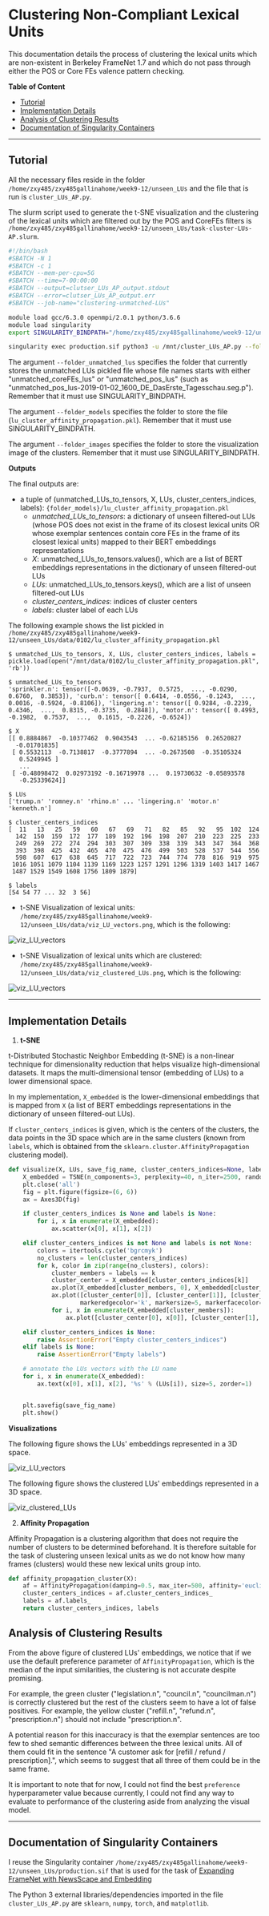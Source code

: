 # Clustering Non-Compliant Lexical Units

This documentation details the process of clustering the lexical units which are non-existent in Berkeley FrameNet 1.7 and which do not pass through either the POS or Core FEs valence pattern checking.

**Table of Content**
- [Tutorial](#tutorial)
- [Implementation Details](#implementation-details)
- [Analysis of Clustering Results](#analysis-of-clustering-results)
- [Documentation of Singularity Containers](#documentation-of-singularity-containers)

---
## Tutorial
All the necessary files reside in the folder `/home/zxy485/zxy485gallinahome/week9-12/unseen_LUs` and the file that is run is `cluster_LUs_AP.py`.

The slurm script used to generate the t-SNE visualization and the clustering of the lexical units which are filtered out by the POS and CoreFEs filters is `/home/zxy485/zxy485gallinahome/week9-12/unseen_LUs/task-cluster-LUs-AP.slurm`.

```bash
#!/bin/bash
#SBATCH -N 1
#SBATCH -c 1
#SBATCH --mem-per-cpu=5G
#SBATCH --time=7-00:00:00
#SBATCH --output=clutser_LUs_AP_output.stdout
#SBATCH --error=clutser_LUs_AP_output.err
#SBATCH --job-name="clustering-unmatched-LUs"

module load gcc/6.3.0 openmpi/2.0.1 python/3.6.6
module load singularity
export SINGULARITY_BINDPATH="/home/zxy485/zxy485gallinahome/week9-12/unseen_LUs:/mnt"

singularity exec production.sif python3 -u /mnt/cluster_LUs_AP.py --folder_unmatched_lus="/mnt/data/0102" --folder_models="/mnt/data/0102" --folder_images="/mnt/data" > './data/0102/clutser_LUs_AP_output.out'
```

The argument `--folder_unmatched_lus` specifies the folder that currently stores the unmatched LUs pickled file whose file names starts with either "unmatched_coreFEs_lus" or "unmatched_pos_lus" (such as "unmatched_pos_lus-2019-01-02_1600_DE_DasErste_Tagesschau.seg.p"). Remember that it must use SINGULARITY_BINDPATH.

The argument `--folder_models` specifies the folder to store the file (`lu_cluster_affinity_propagation.pkl`). Remember that it must use SINGULARITY_BINDPATH.

The argument `--folder_images` specifies the folder to store the visualization image of the clusters. Remember that it must use SINGULARITY_BINDPATH.

**Outputs**

The final outputs are:

- a tuple of (unmatched_LUs_to_tensors, X, LUs, cluster_centers_indices, labels): `{folder_models}/lu_cluster_affinity_propagation.pkl`
  - *unmatched_LUs_to_tensors*: a dictionary of unseen filtered-out LUs (whose POS does not exist in the frame of its closest lexical units OR whose exemplar sentences contain core FEs in the frame of its closest lexical units) mapped to their BERT embeddings representations
  - *X*: unmatched_LUs_to_tensors.values(), which are a list of BERT embeddings representations in the dictionary of unseen filtered-out LUs
  - *LUs*: unmatched_LUs_to_tensors.keys(), which are a list of unseen filtered-out LUs
  - *cluster_centers_indices*: indices of cluster centers
  - *labels*: cluster label of each LUs

The following example shows the list pickled in `/home/zxy485/zxy485gallinahome/week9-12/unseen_LUs/data/0102/lu_cluster_affinity_propagation.pkl`
```
$ unmatched_LUs_to_tensors, X, LUs, cluster_centers_indices, labels = pickle.load(open("/mnt/data/0102/lu_cluster_affinity_propagation.pkl", 'rb'))

$ unmatched_LUs_to_tensors
'sprinkler.n': tensor([-0.0639, -0.7937,  0.5725,  ..., -0.0290,  0.6760,  0.3853]), 'curb.n': tensor([ 0.6414, -0.0556, -0.1243,  ...,  0.0016, -0.5924, -0.8106]), 'lingering.n': tensor([ 0.9284, -0.2239,  0.4346,  ...,  0.8315, -0.3735,  0.2848]), 'motor.n': tensor([ 0.4993, -0.1982,  0.7537,  ...,  0.1615, -0.2226, -0.6524])

$ X
[[ 0.8884867  -0.10377462  0.9043543  ... -0.62185156  0.26520827
  -0.01701835]
 [ 0.5532113  -0.7138817  -0.3777894  ... -0.2673508  -0.35105324
   0.5249945 ]
   ...
 [ -0.48098472  0.02973192 -0.16719978 ...  0.19730632 -0.05893578
   -0.25339624]]
   
$ LUs
['trump.n' 'romney.n' 'rhino.n' ... 'lingering.n' 'motor.n' 'kenneth.n']

$ cluster_centers_indices
[  11   13   25   59   60   67   69   71   82   85   92   95  102  124
  142  150  159  172  177  189  192  196  198  207  210  223  225  233
  249  269  272  274  294  303  307  309  338  339  343  347  364  368
  393  398  425  432  465  470  475  476  499  503  528  537  544  556
  598  607  617  638  645  717  722  723  744  774  778  816  919  975
 1016 1051 1079 1104 1139 1169 1223 1257 1291 1296 1319 1403 1417 1467
 1487 1529 1549 1608 1756 1809 1879]
 
$ labels
[54 54 77 ... 32  3 56]
```

- t-SNE Visualization of lexical units: `/home/zxy485/zxy485gallinahome/week9-12/unseen_LUs/data/viz_LU_vectors.png`, which is the following:

![viz_LU_vectors](https://github.com/yongzx/GSoC-2019-FrameNet/blob/master/images/tutorial_viz_LU_vectors.png)

- t-SNE Visualization of lexical units which are clustered: `/home/zxy485/zxy485gallinahome/week9-12/unseen_LUs/data/viz_clustered_LUs.png`, which is the following:

![viz_LU_vectors](https://github.com/yongzx/GSoC-2019-FrameNet/blob/master/images/tutorial_viz_clustered_LUs.png)

---

## Implementation Details

1. **t-SNE**

t-Distributed Stochastic Neighbor Embedding (t-SNE) is a non-linear technique for dimensionality reduction that helps visualize high-dimensional datasets. It maps the multi-dimensional tensor (embedding of LUs) to a lower dimensional space.

In my implementation, `X_embedded` is the lower-dimensional embeddings that is mapped from `X` (a list of BERT embeddings representations in the dictionary of unseen filtered-out LUs). 

If `cluster_centers_indices` is given, which is the centers of the clusters, the data points in the 3D space which are in the same clusters (known from `labels`, which is obtained from the `sklearn.cluster.AffinityPropagation` clustering model).

```python
def visualize(X, LUs, save_fig_name, cluster_centers_indices=None, labels=None):
    X_embedded = TSNE(n_components=3, perplexity=40, n_iter=2500, random_state=23).fit_transform(X)
    plt.close('all')
    fig = plt.figure(figsize=(6, 6))
    ax = Axes3D(fig)

    if cluster_centers_indices is None and labels is None:
        for i, x in enumerate(X_embedded):
            ax.scatter(x[0], x[1], x[2])

    elif cluster_centers_indices is not None and labels is not None:
        colors = itertools.cycle('bgrcmyk')
        no_clusters = len(cluster_centers_indices)
        for k, color in zip(range(no_clusters), colors):
            cluster_members = labels == k
            cluster_center = X_embedded[cluster_centers_indices[k]]
            ax.plot(X_embedded[cluster_members, 0], X_embedded[cluster_members, 1], X_embedded[cluster_members, 2], color + '.')
            ax.plot([cluster_center[0]], [cluster_center[1]], [cluster_center[2]], 'o',
                    markeredgecolor='k', markersize=5, markerfacecolor=color)
            for i, x in enumerate(X_embedded[cluster_members]):
                ax.plot([cluster_center[0], x[0]], [cluster_center[1], x[1]], [cluster_center[2], x[2]], color)

    elif cluster_centers_indices is None:
        raise AssertionError("Empty cluster_centers_indices")
    elif labels is None:
        raise AssertionError("Empty labels")

    # annotate the LUs vectors with the LU name
    for i, x in enumerate(X_embedded):
        ax.text(x[0], x[1], x[2], '%s' % (LUs[i]), size=5, zorder=1)


    plt.savefig(save_fig_name)
    plt.show()
```



**Visualizations**

The following figure shows the LUs' embeddings represented in a 3D space.

![viz_LU_vectors](https://github.com/yongzx/GSoC-2019-FrameNet/blob/master/images/viz_LU_vectors.png)

The following figure shows the clustered LUs' embeddings represented in a 3D space.

![viz_clustered_LUs](https://github.com/yongzx/GSoC-2019-FrameNet/blob/master/images/viz_clustered_LUs.png)


2. **Affinity Propagation**

Affinity Propagation is a clustering algorithm that does not require the number of clusters to be determined beforehand. It is therefore suitable for the task of clustering unseen lexical units as we do not know how many frames (clusters) would these new lexical units group into. 

```python
def affinity_propagation_cluster(X):
    af = AffinityPropagation(damping=0.5, max_iter=500, affinity='euclidean').fit(X)
    cluster_centers_indices = af.cluster_centers_indices_
    labels = af.labels_
    return cluster_centers_indices, labels
```

## Analysis of Clustering Results

From the above figure of clustered LUs' embeddings, we notice that if we use the default preference parameter of `AffinityPropagation`, which is the median of the input similarities, the clustering is not accurate despite promising.

For example, the green cluster ("legislation.n", "council.n", "councilman.n") is correctly clustered but the rest of the clusters seem to have a lot of false positives. For example, the yellow cluster ("refill.n", "refund.n", "prescription.n") should not include "prescription.n". 

A potential reason for this inaccuracy is that the exemplar sentences are too few to shed semantic differences between the three lexical units. All of them could fit in the sentence "A customer ask for [refill / refund / prescription].", which seems to suggest that all three of them could be in the same frame.

It is important to note that for now, I could not find the best `preference` hyperparameter value because currently, I could not find any way to evaluate to performance of the clustering aside from analyzing the visual model. 


---
## Documentation of Singularity Containers
I reuse the Singularity container `/home/zxy485/zxy485gallinahome/week9-12/unseen_LUs/production.sif` that is used for the task of [Expanding FrameNet with NewsScape and Embedding](https://github.com/yongzx/GSoC-2019-FrameNet/blob/master/Documentation%20-%20Expanding%20FrameNet%20with%20NewsScape%20and%20Embedding.md#documentation-of-creating-singularity-containers)

The Python 3 external libraries/dependencies imported in the file `cluster_LUs_AP.py` are `sklearn`, `numpy`, `torch`, and `matplotlib`.
